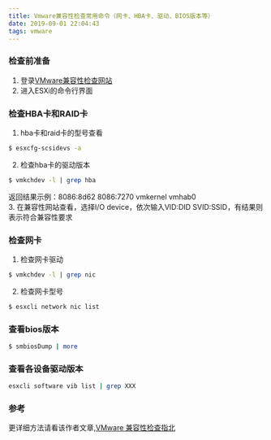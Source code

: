 ```yaml
---
title: Vmware兼容性检查常用命令（网卡、HBA卡、驱动、BIOS版本等）
date: 2019-09-01 22:04:43
tags: vmware
---
```

### 检查前准备
1. 登录[VMware兼容性检查网站](https://www.vmware.com/resources/compatibility/search.php)
2. 进入ESXi的命令行界面
### 检查HBA卡和RAID卡
1. hba卡和raid卡的型号查看
``` bash
$ esxcfg-scsidevs -a
```
2. 检查hba卡的驱动版本
``` bash
$ vmkchdev -l | grep hba 
``` 
返回结果示例：8086:8d62 8086:7270 vmkernel vmhab0  
3. 在兼容性网站查看，选择I/O device，依次输入VID:DID SVID:SSID，有结果则表示符合兼容性要求
### 检查网卡
1. 检查网卡驱动
``` bash
$ vmkchdev -l | grep nic
``` 
2. 检查网卡型号
``` bash
$ esxcli network nic list 
``` 
### 查看bios版本
``` bash
$ smbiosDump | more 
``` 
### 查看各设备驱动版本
``` bash
esxcli software vib list | grep XXX 
``` 
### 参考
更详细方法请看该作者文章,[VMware 兼容性检查指北](https://www.v2ex.com/t/449039)